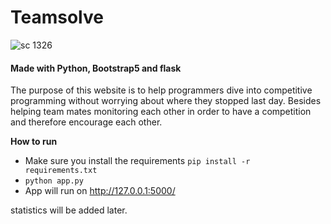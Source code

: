 
# Teamsolve

![sc 1326](https://user-images.githubusercontent.com/63170874/132973792-bb4a6351-a582-482e-9dbc-ec8fca4d21e8.jpg)

#### Made with Python, Bootstrap5 and flask

The purpose of this website is to help programmers dive into competitive programming without worrying about where they stopped last day. Besides helping team mates monitoring each other in order to have a competition and therefore encourage each other.

   **How to run**
  
 - Make sure you install the requirements 
`pip install -r requirements.txt`
 - `python app.py`
 - App will run on http://127.0.0.1:5000/
 

statistics will be added later.

#


